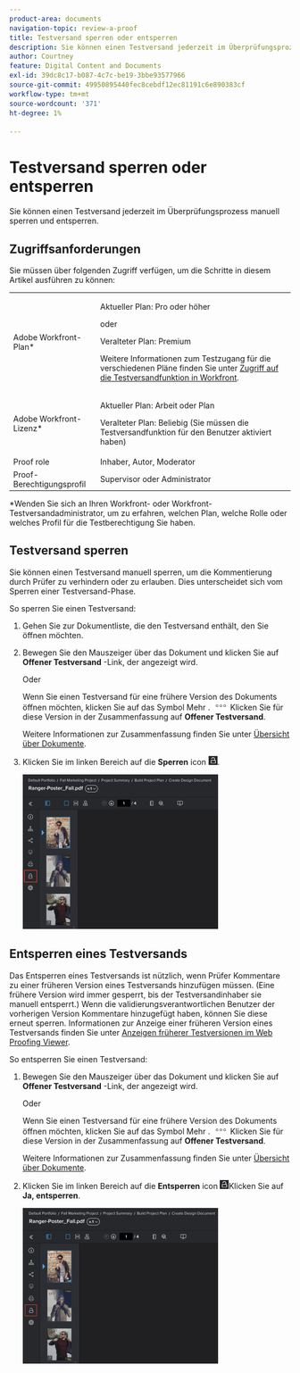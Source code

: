 ```yaml
---
product-area: documents
navigation-topic: review-a-proof
title: Testversand sperren oder entsperren
description: Sie können einen Testversand jederzeit im Überprüfungsprozess manuell sperren und entsperren.
author: Courtney
feature: Digital Content and Documents
exl-id: 39dc8c17-b087-4c7c-be19-3bbe93577966
source-git-commit: 49950895440fec8cebdf12ec81191c6e890383cf
workflow-type: tm+mt
source-wordcount: '371'
ht-degree: 1%

---
```


# Testversand sperren oder entsperren

Sie können einen Testversand jederzeit im Überprüfungsprozess manuell sperren und entsperren.

## Zugriffsanforderungen

Sie müssen über folgenden Zugriff verfügen, um die Schritte in diesem Artikel ausführen zu können:

<table style="table-layout:auto"> 
 <col> 
 <col> 
 <tbody> 
  <tr> 
   <td role="rowheader">Adobe Workfront-Plan*</td> 
   <td> <p>Aktueller Plan: Pro oder höher</p> <p>oder</p> <p>Veralteter Plan: Premium</p> <p>Weitere Informationen zum Testzugang für die verschiedenen Pläne finden Sie unter <a href="/help/quicksilver/administration-and-setup/manage-workfront/configure-proofing/access-to-proofing-functionality.md" class="MCXref xref">Zugriff auf die Testversandfunktion in Workfront</a>.</p> </td> 
  </tr> 
  <tr> 
   <td role="rowheader">Adobe Workfront-Lizenz*</td> 
   <td> <p>Aktueller Plan: Arbeit oder Plan</p> <p>Veralteter Plan: Beliebig (Sie müssen die Testversandfunktion für den Benutzer aktiviert haben)</p> </td> 
  </tr> 
  <tr> 
   <td role="rowheader">Proof role</td> 
   <td>Inhaber, Autor, Moderator</td> 
  </tr> 
  <tr> 
   <td role="rowheader">Proof-Berechtigungsprofil </td> 
   <td>Supervisor oder Administrator</td> 
  </tr> 
 </tbody> 
</table>

&#42;Wenden Sie sich an Ihren Workfront- oder Workfront-Testversandadministrator, um zu erfahren, welchen Plan, welche Rolle oder welches Profil für die Testberechtigung Sie haben.

## Testversand sperren

Sie können einen Testversand manuell sperren, um die Kommentierung durch Prüfer zu verhindern oder zu erlauben. Dies unterscheidet sich vom Sperren einer Testversand-Phase.

So sperren Sie einen Testversand:

1. Gehen Sie zur Dokumentliste, die den Testversand enthält, den Sie öffnen möchten.
1. Bewegen Sie den Mauszeiger über das Dokument und klicken Sie auf **Offener Testversand** -Link, der angezeigt wird.

   Oder

   Wenn Sie einen Testversand für eine frühere Version des Dokuments öffnen möchten, klicken Sie auf das Symbol Mehr . ![](assets/more-icon.png) Klicken Sie für diese Version in der Zusammenfassung auf **Offener Testversand**.

   Weitere Informationen zur Zusammenfassung finden Sie unter [Übersicht über Dokumente](../../../../documents/managing-documents/summary-for-documents.md).

1. Klicken Sie im linken Bereich auf die **Sperren** icon ![](assets/unlock-proof-icon.png).

   ![](assets/lock-proof-350x277.png)

## Entsperren eines Testversands

Das Entsperren eines Testversands ist nützlich, wenn Prüfer Kommentare zu einer früheren Version eines Testversands hinzufügen müssen. (Eine frühere Version wird immer gesperrt, bis der Testversandinhaber sie manuell entsperrt.) Wenn die validierungsverantwortlichen Benutzer der vorherigen Version Kommentare hinzugefügt haben, können Sie diese erneut sperren. Informationen zur Anzeige einer früheren Version eines Testversands finden Sie unter [Anzeigen früherer Testversionen im Web Proofing Viewer](../../../../workfront-proof/wp-work-proofsfiles/review-proofs-wpv/view-previous-proof-versions.md).

So entsperren Sie einen Testversand:

1. Bewegen Sie den Mauszeiger über das Dokument und klicken Sie auf **Offener Testversand** -Link, der angezeigt wird.

   Oder

   Wenn Sie einen Testversand für eine frühere Version des Dokuments öffnen möchten, klicken Sie auf das Symbol Mehr . ![](assets/more-icon.png) Klicken Sie für diese Version in der Zusammenfassung auf **Offener Testversand**.

   Weitere Informationen zur Zusammenfassung finden Sie unter [Übersicht über Dokumente](../../../../documents/managing-documents/summary-for-documents.md).

1. Klicken Sie im linken Bereich auf die **Entsperren** icon ![](assets/unlock-proof-icon.png)Klicken Sie auf **Ja, entsperren**.

   ![](assets/copy-of-unlock-proof-350x279.png)

